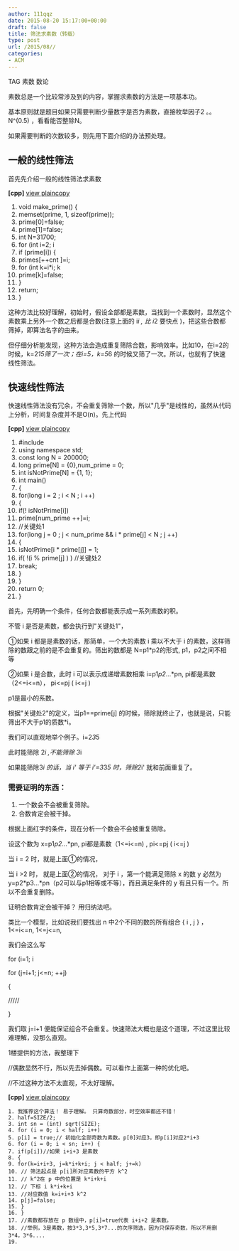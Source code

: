 ```yaml
---
author: 111qqz
date: 2015-08-20 15:17:00+00:00
draft: false
title: 筛法求素数（转载）
type: post
url: /2015/08//
categories:
- ACM
---
```


TAG 素数 数论







素数总是一个比较常涉及到的内容，掌握求素数的方法是一项基本功。




基本原则就是题目如果只需要判断少量数字是否为素数，直接枚举因子2 。。N^(0.5) ，看看能否整除N。




如果需要判断的次数较多，则先用下面介绍的办法预处理。







##  一般的线性筛法




首先先介绍一般的线性筛法求素数
















**[cpp]** [view plain](http://blog.csdn.net/dinosoft/article/details/5829550)[copy](http://blog.csdn.net/dinosoft/article/details/5829550)












  1. void make_prime() { 
  2. memset(prime, 1, sizeof(prime)); 
  3. prime[0]=false; 
  4. prime[1]=false; 
  5. int N=31700; 
  6. for (int i=2; i
  7. if (prime[i]) { 
  8. primes[++cnt ]=i; 
  9. for (int k=i*i; k
  10. prime[k]=false; 
  11. } 
  12. return; 
  13. } 





  
  








这种方法比较好理解，初始时，假设全部都是素数，当找到一个素数时，显然这个素数乘上另外一个数之后都是合数(注意上面的 i*i , 比 i*2 要快点 )，把这些合数都筛掉，即算法名字的由来。




但仔细分析能发现，这种方法会造成重复筛除合数，影响效率。比如10，在i=2的时候，k=2*15筛了一次；在i=5，k=5*6 的时候又筛了一次。所以，也就有了快速线性筛法。




## 




## 快速线性筛法




快速线性筛法没有冗余，不会重复筛除一个数，所以"几乎"是线性的，虽然从代码上分析，时间复杂度并不是O(n)。先上代码













**[cpp]** [view plain](http://blog.csdn.net/dinosoft/article/details/5829550)[copy](http://blog.csdn.net/dinosoft/article/details/5829550)














  1. #include 
  2. using namespace std; 
  3. const long N = 200000; 
  4. long prime[N] = {0},num_prime = 0; 
  5. int isNotPrime[N] = {1, 1}; 
  6. int main() 
  7. { 
  8. for(long i = 2 ; i < N ; i ++) 
  9. { 
  10. if(! isNotPrime[i]) 
  11. prime[num_prime ++]=i; 
  12. //关键处1 
  13. for(long j = 0 ; j < num_prime && i * prime[j] < N ; j ++) 
  14. { 
  15. isNotPrime[i * prime[j]] = 1; 
  16. if( !(i % prime[j] ) ) //关键处2 
  17. break; 
  18. } 
  19. } 
  20. return 0; 
  21. } 







  
  











首先，先明确一个条件，任何合数都能表示成一系列素数的积。







不管 i 是否是素数，都会执行到"关键处1"，







①如果 i 都是是素数的话，那简单，一个大的素数 i 乘以不大于 i 的素数，这样筛除的数跟之前的是不会重复的。筛出的数都是 N=p1*p2的形式, p1，p2之间不相等







②如果 i 是合数，此时 i 可以表示成递增素数相乘 i=p1*p2*...*pn, pi都是素数（2<=i<=n）， pi<=pj ( i<=j )




p1是最小的系数。




根据"关键处2"的定义，当p1==prime[j] 的时候，筛除就终止了，也就是说，只能筛出不大于p1的质数*i。







我们可以直观地举个例子。i=2*3*5




此时能筛除 2*i ,不能筛除 3*i




如果能筛除3*i 的话，当 i' 等于 i'=3*3*5 时，筛除2*i' 就和前面重复了。







### 需要证明的东西：





  1. 一个数会不会被重复筛除。
  2. 合数肯定会被干掉。




根据上面红字的条件，现在分析一个数会不会被重复筛除。




设这个数为 x=p1*p2*...*pn, pi都是素数（1<=i<=n) , pi<=pj ( i<=j )




当 i = 2 时，就是上面①的情况，




当 i >2 时， 就是上面②的情况， 对于 i ，第一个能满足筛除 x 的数 y 必然为 y=p2*p3...*pn（p2可以与p1相等或不等），而且满足条件的 y 有且只有一个。所以不会重复删除。







证明合数肯定会被干掉？ 用归纳法吧。







类比一个模型，比如说我们要找出 n 中2个不同的数的所有组合 { i , j } ，1<=i<=n, 1<=j<=n,




我们会这么写




for (i=1; i


for (j=i+1; j<=n; ++j)




{




/////




}




我们取 j=i+1 便能保证组合不会重复。快速筛法大概也是这个道理，不过这里比较难理解，没那么直观。







1楼提供的方法，我整理下




//偶数显然不行，所以先去掉偶数。可以看作上面第一种的优化吧。




//不过这种方法不太直观，不太好理解。
















**[cpp]** [view plain](http://blog.csdn.net/dinosoft/article/details/5829550)[copy](http://blog.csdn.net/dinosoft/article/details/5829550)














    1. 我推荐这个算法！ 易于理解。 只算奇数部分，时空效率都还不错！ 
    2. half=SIZE/2; 
    3. int sn = (int) sqrt(SIZE); 
    4. for (i = 0; i < half; i++) 
    5. p[i] = true;// 初始化全部奇数为素数。p[0]对应3，即p[i]对应2*i+3 
    6. for (i = 0; i < sn; i++) { 
    7. if(p[i])//如果 i+i+3 是素数 
    8. { 
    9. for(k=i+i+3, j=k*i+k+i; j < half; j+=k) 
    10. // 筛法起点是 p[i]所对应素数的平方 k^2 
    11. // k^2在 p 中的位置是 k*i+k+i 
    12. // 下标 i k*i+k+i 
    13. //对应数值 k=i+i+3 k^2 
    14. p[j]=false; 
    15. } 
    16. } 
    17. //素数都存放在 p 数组中，p[i]=true代表 i+i+2 是素数。 
    18. //举例，3是素数，按3*3,3*5,3*7...的次序筛选，因为只保存奇数，所以不用删3*4，3*6.... 
    19. 


